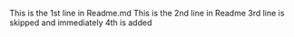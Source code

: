 This is the 1st line in Readme.md
This is the 2nd line in Readme
3rd line is skipped and immediately 4th is added